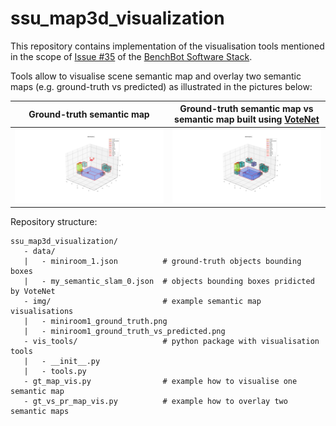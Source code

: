 # ssu_map3d_visualization
This repository contains implementation of the visualisation tools mentioned in the scope of 
[Issue #35](https://github.com/qcr/benchbot/issues/35) of the [BenchBot Software Stack](https://github.com/qcr/benchbot).

Tools allow to visualise scene semantic map and overlay two semantic maps (e.g. ground-truth vs predicted) 
as illustrated in the pictures below:

| Ground-truth semantic map                                                                                        | Ground-truth semantic map vs semantic map built using [VoteNet](https://github.com/facebookresearch/votenet)                                                       |
|------------------------------------------------------------------------------------------------------------------|--------------------------------------------------------------------------------------------------------------------------------------------------------------------|
| <img src="./img/miniroom1_ground_truth.png" alt="Ground-truth semantic map visualisation for miniroom:1 scene."> | <img src="./img/miniroom1_ground_truth_vs_predicted.png" alt="Ground-truth semantic map visualisation vs semantic map predicted by VoteNet for miniroom:1 scene."> |

Repository structure:
```
ssu_map3d_visualization/
   - data/
   |   - miniroom_1.json          # ground-truth objects bounding boxes 
   |   - my_semantic_slam_0.json  # objects bounding boxes pridicted by VoteNet  
   - img/                         # example semantic map visualisations
   |   - miniroom1_ground_truth.png
   |   - miniroom1_ground_truth_vs_predicted.png
   - vis_tools/                   # python package with visualisation tools
   |   - __init__.py
   |   - tools.py
   - gt_map_vis.py                # example how to visualise one semantic map
   - gt_vs_pr_map_vis.py          # example how to overlay two semantic maps
```